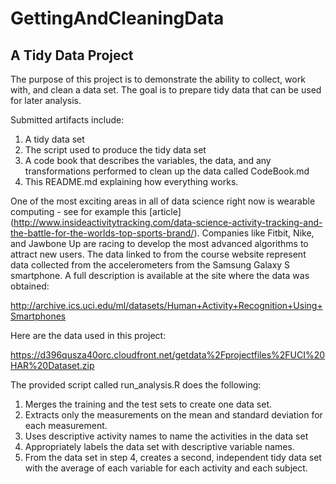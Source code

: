 # GettingAndCleaningData
## A Tidy Data Project

The purpose of this project is to demonstrate the ability to collect, work with, and clean a data set. The goal is to prepare tidy data that can be used for later analysis. 

Submitted artifacts include:

1. A tidy data set
2. The script used to produce the tidy data set
3. A code book that describes the variables, the data, and any transformations performed to clean up the data called CodeBook.md
4. This README.md explaining how everything works. 
 
One of the most exciting areas in all of data science right now is wearable computing - see for example this [article] (http://www.insideactivitytracking.com/data-science-activity-tracking-and-the-battle-for-the-worlds-top-sports-brand/). Companies like Fitbit, Nike, and Jawbone Up are racing to develop the most advanced algorithms to attract new users. The data linked to from the course website represent data collected from the accelerometers from the Samsung Galaxy S smartphone. A full description is available at the site where the data was obtained: 

http://archive.ics.uci.edu/ml/datasets/Human+Activity+Recognition+Using+Smartphones 

Here are the data used in this project: 

https://d396qusza40orc.cloudfront.net/getdata%2Fprojectfiles%2FUCI%20HAR%20Dataset.zip 


The provided script called run_analysis.R does the following:

1. Merges the training and the test sets to create one data set.
2. Extracts only the measurements on the mean and standard deviation for each measurement. 
3. Uses descriptive activity names to name the activities in the data set
4. Appropriately labels the data set with descriptive variable names. 
5. From the data set in step 4, creates a second, independent tidy data set with the average of each variable for each activity and each subject.
